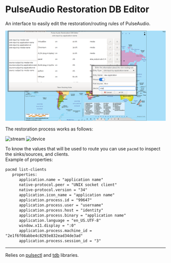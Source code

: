 # PulseAudio Restoration DB Editor


An interface to easily edit the restoration/routing rules of PulseAudio.

![GUI](https://github.com/venam/pa-resto-edit/raw/master/assets/gui.png)

The restoration process works as follows:

![stream](https://colin.guthr.ie/wp-content/uploads/2010/02/pa-initial-route.png)
![device](https://colin.guthr.ie/wp-content/uploads/2010/02/pa-new-device-route.png)

To know the values that will be used to route you can use `pacmd` to
inspect the sinks/sources, and clients.  
Example of properties:

```
pacmd list-clients
   properties:
      application.name = "application name"
      native-protocol.peer = "UNIX socket client"
      native-protocol.version = "34"
      application.icon_name = "application name"
      application.process.id = "99647"
      application.process.user = "username"
      application.process.host = "identity"
      application.process.binary = "application name"
      application.language = "en_US.UTF-8"
      window.x11.display = ":0"
      application.process.machine_id = "2e1f6f08abbe4c8293e832ead34de3ad"
      application.process.session_id = "3"
```

-----

Relies on [pulsectl](https://pypi.org/project/pulsectl/) and
[tdb](https://pypi.org/project/tdb/) libraries.


